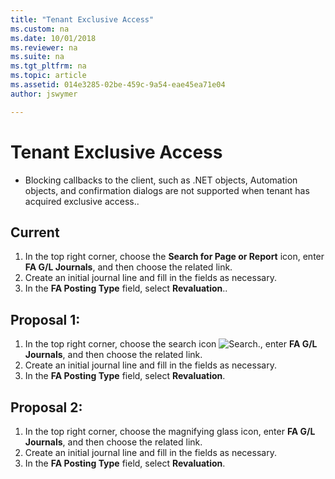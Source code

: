 ```yaml
---
title: "Tenant Exclusive Access"
ms.custom: na
ms.date: 10/01/2018
ms.reviewer: na
ms.suite: na
ms.tgt_pltfrm: na
ms.topic: article
ms.assetid: 014e3285-02be-459c-9a54-eae45ea71e04
author: jswymer

---
```

# Tenant Exclusive Access
-   Blocking callbacks to the client, such as .NET objects, Automation objects, and confirmation dialogs are not supported when tenant has acquired exclusive access..  


## Current
1. In the top right corner, choose the **Search for Page or Report** icon, enter **FA G/L Journals**, and then choose the related link.  
2. Create an initial journal line and fill in the fields as necessary.
3. In the **FA Posting Type** field, select **Revaluation**..

## Proposal 1:
1. In the top right corner, choose the search icon ![Search.](media/search_small.png "Search for page or report"), enter **FA G/L Journals**, and then choose the related link.  
2. Create an initial journal line and fill in the fields as necessary.
3. In the **FA Posting Type** field, select **Revaluation**.


## Proposal 2:
1. In the top right corner, choose the magnifying glass icon, enter **FA G/L Journals**, and then choose the related link.  
2. Create an initial journal line and fill in the fields as necessary.
3. In the **FA Posting Type** field, select **Revaluation**.
